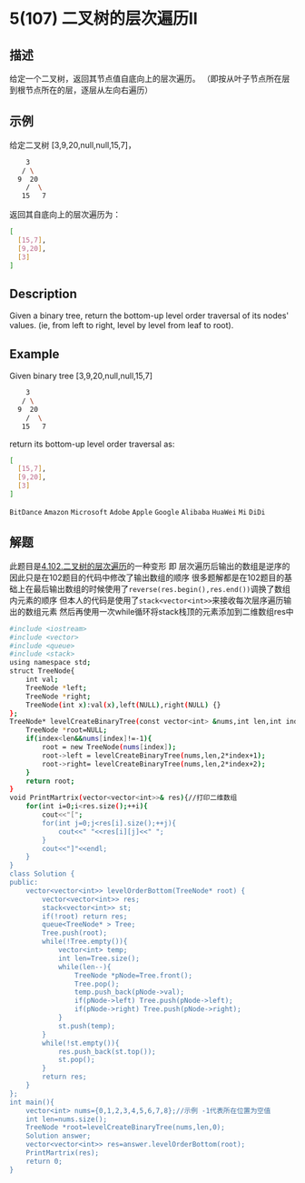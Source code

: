 # 5(107) 二叉树的层次遍历Ⅱ
## 描述
给定一个二叉树，返回其节点值自底向上的层次遍历。 （即按从叶子节点所在层到根节点所在的层，逐层从左向右遍历）
## 示例
给定二叉树 [3,9,20,null,null,15,7]，
```bash
    3
   / \
  9  20
    /  \
   15   7
``` 
返回其自底向上的层次遍历为：
```bash
[
  [15,7],
  [9,20],
  [3]
]
```

## Description
Given a binary tree, return the bottom-up level order traversal of its nodes' values. (ie, from left to right, level by level from leaf to root).


## Example
Given binary tree [3,9,20,null,null,15,7]
```bash
    3
   / \
  9  20
    /  \
   15   7
```
return its bottom-up level order traversal as:
```bash
[
  [15,7],
  [9,20],
  [3]
]
```
`BitDance` `Amazon` `Microsoft` `Adobe` `Apple` `Google` `Alibaba` `HuaWei` `Mi` `DiDi`
## 解题
此题目是[4.102.二叉树的层次遍历](https://github.com/shaoyuanhangyes/LeetCode/tree/master/%E6%A0%91/4.102.%E4%BA%8C%E5%8F%89%E6%A0%91%E7%9A%84%E5%B1%82%E6%AC%A1%E9%81%8D%E5%8E%86)的一种变形
即 层次遍历后输出的数组是逆序的
因此只是在102题目的代码中修改了输出数组的顺序 很多题解都是在102题目的基础上在最后输出数组的时候使用了`reverse(res.begin(),res.end())`调换了数组内元素的顺序
但本人的代码是使用了`stack<vector<int>>`来接收每次层序遍历输出的数组元素 然后再使用一次while循环将stack栈顶的元素添加到二维数组res中 

```bash
#include <iostream>
#include <vector>
#include <queue>
#include <stack>
using namespace std;
struct TreeNode{
    int val;
    TreeNode *left;
    TreeNode *right;
    TreeNode(int x):val(x),left(NULL),right(NULL) {}
};
TreeNode* levelCreateBinaryTree(const vector<int> &nums,int len,int index){//层序创建二叉树index为位置序号
    TreeNode *root=NULL;
    if(index<len&&nums[index]!=-1){
        root = new TreeNode(nums[index]);
        root->left = levelCreateBinaryTree(nums,len,2*index+1);
        root->right= levelCreateBinaryTree(nums,len,2*index+2);
    }
    return root;
}
void PrintMartrix(vector<vector<int>>& res){//打印二维数组
    for(int i=0;i<res.size();++i){
        cout<<"[";
        for(int j=0;j<res[i].size();++j){
            cout<<" "<<res[i][j]<<" ";
        }
        cout<<"]"<<endl;
    }
}
class Solution {
public:
    vector<vector<int>> levelOrderBottom(TreeNode* root) {
        vector<vector<int>> res;
        stack<vector<int>> st;
        if(!root) return res;
        queue<TreeNode* > Tree;
        Tree.push(root);
        while(!Tree.empty()){
            vector<int> temp;
            int len=Tree.size();
            while(len--){
                TreeNode *pNode=Tree.front();
                Tree.pop();
                temp.push_back(pNode->val);
                if(pNode->left) Tree.push(pNode->left);
                if(pNode->right) Tree.push(pNode->right);
            }
            st.push(temp);
        }
        while(!st.empty()){
            res.push_back(st.top());
            st.pop();
        }
        return res;
    }
};
int main(){
    vector<int> nums={0,1,2,3,4,5,6,7,8};//示例 -1代表所在位置为空值
    int len=nums.size();
    TreeNode *root=levelCreateBinaryTree(nums,len,0);
    Solution answer;
    vector<vector<int>> res=answer.levelOrderBottom(root);
    PrintMartrix(res);
    return 0;
}
```